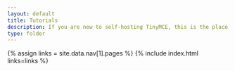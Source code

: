 ```yaml
---
layout: default
title: Tutorials
description: If you are new to self-hosting TinyMCE, this is the place to start.
type: folder
---
```


{% assign links = site.data.nav[1].pages %}
{% include index.html links=links %}
